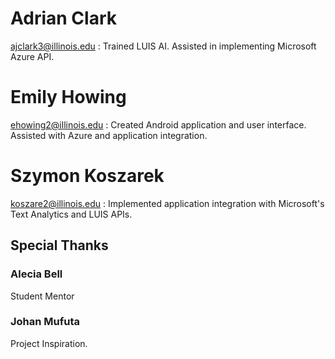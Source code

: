 # Adrian Clark
ajclark3@illinois.edu : Trained LUIS AI. Assisted in implementing Microsoft Azure API.

# Emily Howing
ehowing2@illinois.edu : Created Android application and user interface. Assisted with Azure and application integration.

# Szymon Koszarek
koszare2@illinois.edu : Implemented application integration with Microsoft's Text Analytics and LUIS APIs.

 ## Special Thanks
 ### Alecia Bell
 Student Mentor

 ### Johan Mufuta
 Project Inspiration.
